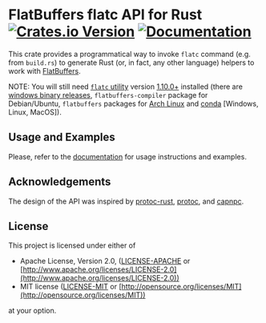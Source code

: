 # FlatBuffers flatc API for Rust [![Crates.io Version](https://img.shields.io/crates/v/flatc-rust)](https://crates.io/crates/flatc-rust) [![Documentation](https://docs.rs/flatc-rust/badge.svg)](https://docs.rs/flatc-rust)

This crate provides a programmatical way to invoke `flatc` command (e.g. from
`build.rs`) to generate Rust (or, in fact, any other language) helpers to work
with [FlatBuffers](https://google.github.io/flatbuffers).

NOTE: You will still need
[`flatc` utility](https://google.github.io/flatbuffers/flatbuffers_guide_using_schema_compiler.html)
version [1.10.0+](https://github.com/google/flatbuffers/releases/tag/v1.10.0) installed (there are
[windows binary releases](https://github.com/google/flatbuffers/releases), `flatbuffers-compiler`
package for Debian/Ubuntu, `flatbuffers` packages for
[Arch Linux](https://archlinux.org/packages/extra/x86_64/flatbuffers/) and
[conda](https://anaconda.org/conda-forge/flatbuffers) [Windows, Linux, MacOS]).

## Usage and Examples

Please, refer to the [documentation](https://docs.rs/flatc-rust#examples) for usage instructions
and examples.

## Acknowledgements

The design of the API was inspired by
[protoc-rust](https://github.com/stepancheg/rust-protobuf/tree/master/protoc-rust),
[protoc](https://github.com/stepancheg/rust-protobuf/tree/master/protoc), and
[capnpc](https://github.com/capnproto/capnproto-rust/tree/master/capnpc).

## License

This project is licensed under either of

* Apache License, Version 2.0, ([LICENSE-APACHE](LICENSE-APACHE) or [http://www.apache.org/licenses/LICENSE-2.0](http://www.apache.org/licenses/LICENSE-2.0))
* MIT license ([LICENSE-MIT](LICENSE-MIT) or [http://opensource.org/licenses/MIT](http://opensource.org/licenses/MIT))

at your option.
